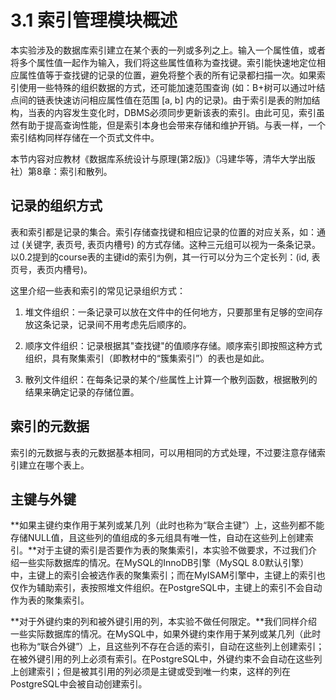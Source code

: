 # 3.1 索引管理模块概述
本实验涉及的数据库索引建立在某个表的一列或多列之上。输入一个属性值，或者将多个属性值一起作为输入，我们将这些属性值称为查找键。索引能快速地定位相应属性值等于查找键的记录的位置，避免将整个表的所有记录都扫描一次。如果索引使用一些特殊的组织数据的方式，还可能加速范围查询 (如：B+树可以通过叶结点间的链表快速访问相应属性值在范围 [a, b] 内的记录)。由于索引是表的附加结构，当表的内容发生变化时，DBMS必须同步更新该表的索引。由此可见，索引虽然有助于提高查询性能，但是索引本身也会带来存储和维护开销。与表一样，一个索引结构同样存储在一个页式文件中。

本节内容对应教材《数据库系统设计与原理(第2版)》（冯建华等，清华大学出版社）第8章：索引和散列。

## 记录的组织方式
表和索引都是记录的集合。索引存储查找键和相应记录的位置的对应关系，如：通过 (关键字, 表页号, 表页内槽号) 的方式存储。这种三元组可以视为一条条记录。以0.2提到的course表的主键id的索引为例，其一行可以分为三个定长列：(id, 表页号，表页内槽号)。

这里介绍一些表和索引的常见记录组织方式：

1. 堆文件组织：一条记录可以放在文件中的任何地方，只要那里有足够的空间存放这条记录，记录间不用考虑先后顺序的。

2. 顺序文件组织：记录根据其"查找键"的值顺序存储。顺序索引即按照这种方式组织，具有聚集索引（即教材中的“簇集索引”）的表也是如此。

3. 散列文件组织：在每条记录的某个/些属性上计算一个散列函数，根据散列的结果来确定记录的存储位置。

## 索引的元数据
索引的元数据与表的元数据基本相同，可以用相同的方式处理，不过要注意存储索引建立在哪个表上。

## 主键与外键
**如果主键约束作用于某列或某几列（此时也称为“联合主键”）上，这些列都不能存储NULL值，且这些列的值组成的多元组具有唯一性，自动在这些列上创建索引。**对于主键的索引是否要作为表的聚集索引，本实验不做要求，不过我们介绍一些实际数据库的情况。在MySQL的InnoDB引擎（MySQL 8.0默认引擎）中，主键上的索引会被选作表的聚集索引；而在MyISAM引擎中，主键上的索引也仅作为辅助索引，表按照堆文件组织。在PostgreSQL中，主键上的索引不会自动作为表的聚集索引。

**对于外键约束的列和被外键引用的列，本实验不做任何限定。**我们同样介绍一些实际数据库的情况。在MySQL中，如果外键约束作用于某列或某几列（此时也称为“联合外键”）上，且这些列不存在合适的索引，自动在这些列上创建索引；在被外键引用的列上必须有索引。在PostgreSQL中，外键约束不会自动在这些列上创建索引；但是被其引用的列必须是主键或受到唯一约束，这样的列在PostgreSQL中会被自动创建索引。
